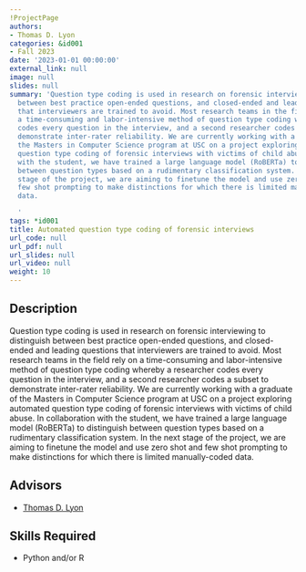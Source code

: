 ```yaml
---
!ProjectPage
authors:
- Thomas D. Lyon
categories: &id001
- Fall 2023
date: '2023-01-01 00:00:00'
external_link: null
image: null
slides: null
summary: 'Question type coding is used in research on forensic interviewing to distinguish
  between best practice open-ended questions, and closed-ended and leading questions
  that interviewers are trained to avoid. Most research teams in the field rely on
  a time-consuming and labor-intensive method of question type coding whereby a researcher
  codes every question in the interview, and a second researcher codes a subset to
  demonstrate inter-rater reliability. We are currently working with a graduate of
  the Masters in Computer Science program at USC on a project exploring automated
  question type coding of forensic interviews with victims of child abuse. In collaboration
  with the student, we have trained a large language model (RoBERTa) to distinguish
  between question types based on a rudimentary classification system. In the next
  stage of the project, we are aiming to finetune the model and use zero shot and
  few shot prompting to make distinctions for which there is limited manually-coded
  data.

  '
tags: *id001
title: Automated question type coding of forensic interviews
url_code: null
url_pdf: null
url_slides: null
url_video: null
weight: 10
---
```

## Description

Question type coding is used in research on forensic interviewing to distinguish between best practice open-ended questions, and closed-ended and leading questions that interviewers are trained to avoid. Most research teams in the field rely on a time-consuming and labor-intensive method of question type coding whereby a researcher codes every question in the interview, and a second researcher codes a subset to demonstrate inter-rater reliability. We are currently working with a graduate of the Masters in Computer Science program at USC on a project exploring automated question type coding of forensic interviews with victims of child abuse. In collaboration with the student, we have trained a large language model (RoBERTa) to distinguish between question types based on a rudimentary classification system. In the next stage of the project, we are aiming to finetune the model and use zero shot and few shot prompting to make distinctions for which there is limited manually-coded data.





## Advisors

* [Thomas D. Lyon](../../../author/thomas-dlyon)

## Skills Required


* Python and/or R